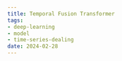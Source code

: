 ```yaml
---
title: Temporal Fusion Transformer
tags:
- deep-learning
- model
- time-series-dealing
date: 2024-02-28
---
```


